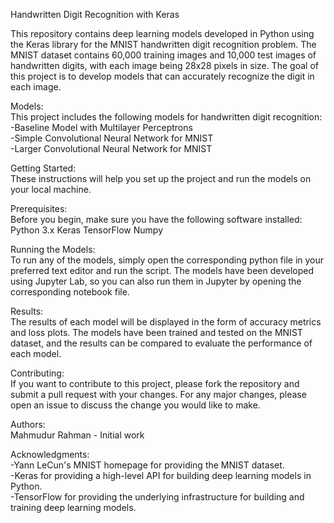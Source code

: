 Handwritten Digit Recognition with Keras

This repository contains deep learning models developed in Python using the Keras library for the MNIST handwritten digit recognition problem. The MNIST dataset contains 60,000 training images and 10,000 test images of handwritten digits, with each image being 28x28 pixels in size. The goal of this project is to develop models that can accurately recognize the digit in each image.

Models:  
This project includes the following models for handwritten digit recognition:  
-Baseline Model with Multilayer Perceptrons  
-Simple Convolutional Neural Network for MNIST  
-Larger Convolutional Neural Network for MNIST

Getting Started:  
These instructions will help you set up the project and run the models on your local machine.

Prerequisites:  
Before you begin, make sure you have the following software installed:
Python 3.x
Keras
TensorFlow
Numpy

Running the Models:  
To run any of the models, simply open the corresponding python file in your preferred text editor and run the script. The models have been developed using Jupyter Lab, so you can also run them in Jupyter by opening the corresponding notebook file.

Results:  
The results of each model will be displayed in the form of accuracy metrics and loss plots. The models have been trained and tested on the MNIST dataset, and the results can be compared to evaluate the performance of each model.

Contributing:  
If you want to contribute to this project, please fork the repository and submit a pull request with your changes. For any major changes, please open an issue to discuss the change you would like to make.

Authors:  
Mahmudur Rahman - Initial work

Acknowledgments:  
-Yann LeCun's MNIST homepage for providing the MNIST dataset.  
-Keras for providing a high-level API for building deep learning models in Python.  
-TensorFlow for providing the underlying infrastructure for building and training deep learning models.





